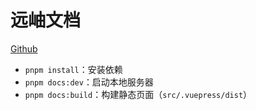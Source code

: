 # 远岫文档

[Github]([https://github.com/open33oj/33book](https://github.com/distpeak/distpeak-book/))

- `pnpm install`：安装依赖
- `pnpm docs:dev`：启动本地服务器
- `pnpm docs:build`：构建静态页面（`src/.vuepress/dist`）

